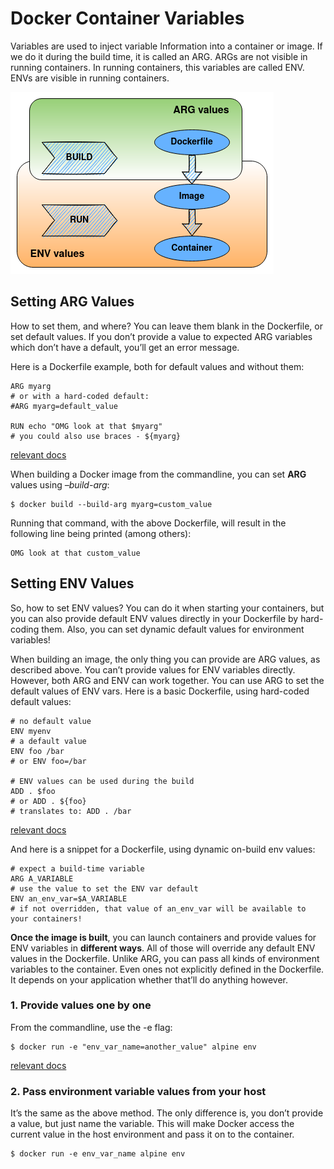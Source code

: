 # Docker Container Variables
Variables are used to inject variable Information into a container or image.
If we do it during the build time, it is called an ARG. ARGs are not visible in running containers.
In running containers, this variables are called ENV. ENVs are visible in running containers.

![enter image description here](https://github.com/joe-speedboat/workshop.container/raw/main/images/docker_env_arg.png)
## Setting ARG Values
How to set them, and where? 
You can leave them blank in the Dockerfile, or set default values. 
If you don’t provide a value to expected ARG variables which don’t have a default, you’ll get an error message.

Here is a Dockerfile example, both for default values and without them:

```
ARG myarg
# or with a hard-coded default:
#ARG myarg=default_value

RUN echo "OMG look at that $myarg"
# you could also use braces - ${myarg}

```

[relevant docs](https://docs.docker.com/engine/reference/builder/#arg)

When building a Docker image from the commandline, you can set **ARG** values using _–build-arg_:

```
$ docker build --build-arg myarg=custom_value

```

Running that command, with the above Dockerfile, will result in the following line being printed (among others):

```
OMG look at that custom_value

```

## Setting ENV Values

So, how to set ENV values? 
You can do it when starting your containers, but you can also provide default ENV values directly in your Dockerfile by hard-coding them. Also, you can set dynamic default values for environment variables!

When building an image, the only thing you can provide are ARG values, as described above. 
You can’t provide values for ENV variables directly. 
However, both ARG and ENV can work together. 
You can use ARG to set the default values of ENV vars. 
Here is a basic Dockerfile, using hard-coded default values:

```
# no default value
ENV myenv
# a default value
ENV foo /bar
# or ENV foo=/bar

# ENV values can be used during the build
ADD . $foo
# or ADD . ${foo}
# translates to: ADD . /bar
```
[relevant docs](https://docs.docker.com/engine/reference/builder/#env)

And here is a snippet for a Dockerfile, using dynamic on-build env values:
```
# expect a build-time variable
ARG A_VARIABLE
# use the value to set the ENV var default
ENV an_env_var=$A_VARIABLE
# if not overridden, that value of an_env_var will be available to your containers!
```

**Once the image is built**, you can launch containers and provide values for ENV variables in **different ways**. All of those will override any default ENV values in the Dockerfile. 
Unlike ARG, you can pass all kinds of environment variables to the container. Even ones not explicitly defined in the Dockerfile. 
It depends on your application whether that’ll do anything however.

### 1. Provide values one by one
From the commandline, use the -e flag:
```
$ docker run -e "env_var_name=another_value" alpine env
```
[relevant docs](https://docs.docker.com/engine/reference/builder/#environment-replacement)

### 2. Pass environment variable values from your host
It’s the same as the above method. The only difference is, you don’t provide a value, but just name the variable. This will make Docker access the current value in the host environment and pass it on to the container.
```
$ docker run -e env_var_name alpine env
```
<!--stackedit_data:
eyJoaXN0b3J5IjpbNDQzNjQ5NjgyXX0=
-->